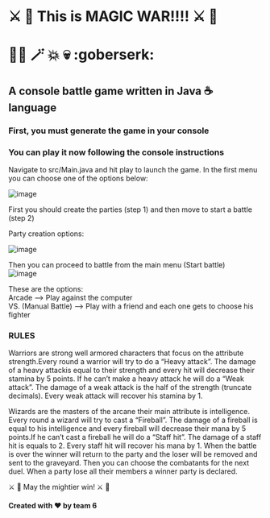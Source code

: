 [//]: # (1. Project's Title)
# ⚔ 🔮  This is MAGIC WAR!!!! ⚔ 🔮 
# :mage_man: :magic_wand: :boom: :skull: :goberserk:
[//]: # (2. Project Description)
## A console battle game written in Java :coffee: language
[//]: # (3. Table of Contents &#40;Optional&#41;)
[//]: # (4. How to Install and Run the Project)
### First, you must generate the game in your console
[//]: # (5. How to Use the Project)
### You can play it now following the console instructions
Navigate to src/Main.java and hit play to launch the game.
In the first menu you can choose one of the options below:

![image](https://user-images.githubusercontent.com/32245254/201445059-efced3f7-955e-4ce3-ac15-cb0ed031cab7.png)
 
First you should create the parties (step 1) and then move to start a battle (step 2)  
 
Party creation options:

![image](https://user-images.githubusercontent.com/32245254/201445309-c37b1b09-6450-4014-80d0-2d76880d4d1d.png)

Then you can proceed to battle from the main menu (Start battle)  
![image](https://user-images.githubusercontent.com/32245254/201445739-929df3e9-42ce-4c0e-92fb-7c028a48808e.png)

These are the options:  
  Arcade --> Play against the computer  
  VS. (Manual Battle) --> Play with a friend and each one gets to choose his fighter  
                               
                               
### RULES  
Warriors are strong well armored characters that focus on the attribute strength.Every round a warrior will try to do a “Heavy attack”. The damage of a heavy attackis equal to their strength and every hit will decrease their stamina by 5 points. If he can’t make a heavy attack he will do a “Weak attack”. The damage of a weak attack 
is the half of the strength (truncate decimals). Every weak attack will recover his stamina by 1.
                                                          
Wizards are the masters of the arcane their main attribute is intelligence. Every round a wizard will try to cast a “Fireball”. The damage of a fireball is equal
to his intelligence and every fireball will decrease their mana by 5 points.If he can’t cast a fireball he will do a “Staff hit”. The damage of a staff hit is equals to 2. Every staff hit will recover his mana by 1. When the battle is over the winner will return to the party and the loser will be removed and sent to the graveyard. Then you can choose the combatants for the next duel. When a party lose all their members a winner party is declared.
                              
⚔ 🔮 May the mightier win! ⚔ 🔮 

[//]: # (6. Include Credits)
#### Created with :heart: by team 6
[//]: # (7. Add a License)
[//]: # (Additional Sections)
[//]: # (8. Badges)
